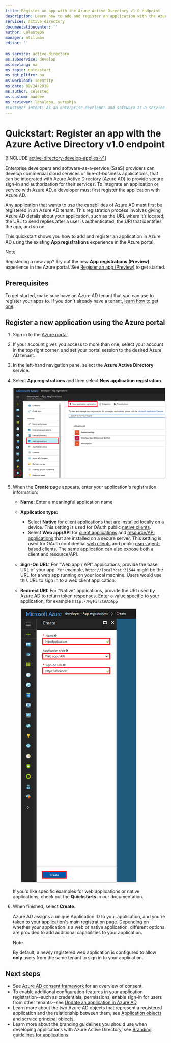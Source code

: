 ```yaml
---
title: Register an app with the Azure Active Directory v1.0 endpoint 
description: Learn how to add and register an application with the Azure Active Directory (Azure AD) v1.0 endpoint.
services: active-directory
documentationcenter: ''
author: CelesteDG
manager: mtillman
editor: ''

ms.service: active-directory
ms.subservice: develop
ms.devlang: na
ms.topic: quickstart
ms.tgt_pltfrm: na
ms.workload: identity
ms.date: 09/24/2018
ms.author: celested
ms.custom: aaddev
ms.reviewer: lenalepa, sureshja
#Customer intent: As an enterprise developer and software-as-a-service provider, I want to know how to add and register my application with the Azure Active Directory v1.0 endpoint.
---
```


# Quickstart: Register an app with the Azure Active Directory v1.0 endpoint

[!INCLUDE [active-directory-develop-applies-v1](../../../includes/active-directory-develop-applies-v1.md)]

Enterprise developers and software-as-a-service (SaaS) providers can develop commercial cloud services or line-of-business applications, that can be integrated with Azure Active Directory (Azure AD) to provide secure sign-in and authorization for their services. To integrate an application or service with Azure AD, a developer must first register the application with Azure AD.

Any application that wants to use the capabilities of Azure AD must first be registered in an Azure AD tenant. This registration process involves giving Azure AD details about your application, such as the URL where it’s located, the URL to send replies after a user is authenticated, the URI that identifies the app, and so on.

This quickstart shows you how to add and register an application in Azure AD using the existing **App registrations** experience in the Azure portal.

> [!NOTE]
> Registering a new app? Try out the new **App registrations (Preview)** experience in the Azure portal. See [Register an app (Preview)](quickstart-register-app.md) to get started.

## Prerequisites

To get started, make sure have an Azure AD tenant that you can use to register your apps to. If you don't already have a tenant, [learn how to get one](quickstart-create-new-tenant.md).

## Register a new application using the Azure portal

1. Sign in to the [Azure portal](https://portal.azure.com).
1. If your account gives you access to more than one, select your account in the top right corner, and set your portal session to the desired Azure AD tenant.
1. In the left-hand navigation pane, select the **Azure Active Directory** service.
1. Select **App registrations** and then select **New application registration**.

    ![Register a new application](./media/quickstart-v1-integrate-apps-with-azure-ad/add-app-registration.png)

1. When the **Create** page appears, enter your application's registration information: 

    - **Name:** Enter a meaningful application name
    - **Application type:**
      - Select **Native** for [client applications](developer-glossary.md#client-application) that are installed locally on a device. This setting is used for OAuth public [native clients](developer-glossary.md#native-client).
      - Select **Web app/API** for [client applications](developer-glossary.md#client-application) and [resource/API applications](developer-glossary.md#resource-server) that are installed on a secure server. This setting is used for OAuth confidential [web clients](developer-glossary.md#web-client) and public [user-agent-based clients](developer-glossary.md#user-agent-based-client). The same application can also expose both a client and resource/API.
    - **Sign-On URL:** For "Web app / API" applications, provide the base URL of your app. For example, `http://localhost:31544` might be the URL for a web app running on your local machine. Users would use this URL to sign in to a web client application. 
    - **Redirect URI:** For "Native" applications, provide the URI used by Azure AD to return token responses. Enter a value specific to your application, for example `http://MyFirstAADApp`

      ![Register a new application - create](./media/quickstart-v1-integrate-apps-with-azure-ad/add-app-registration-create.png)

    If you'd like specific examples for web applications or native applications, check out the **Quickstarts** in our documentation.

1. When finished, select **Create**.

    Azure AD assigns a unique Application ID to your application, and you're taken to your application's main registration page. Depending on whether your application is a web or native application, different options are provided to add additional capabilities to your application.

      > [!NOTE]
      > By default, a newly registered web application is configured to allow **only** users from the same tenant to sign in to your application.

## Next steps

- See [Azure AD consent framework](consent-framework.md) for an overview of consent.
- To enable additional configuration features in your application registration--such as credentials, permissions, enable sign-in for users from other tenants--see [Update an application in Azure AD](quickstart-v1-update-azure-ad-app.md).
- Learn more about the two Azure AD objects that represent a registered application and the relationship between them, see [Application objects and service principal objects](app-objects-and-service-principals.md).
- Learn more about the branding guidelines you should use when developing applications with Azure Active Directory, see [Branding guidelines for applications](howto-add-branding-in-azure-ad-apps.md).
